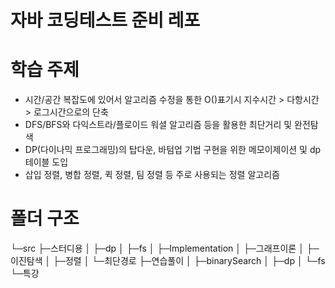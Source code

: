 # 자바 코딩테스트 준비 레포

# 학습 주제
- 시간/공간 복잡도에 있어서 알고리즘 수정을 통한 O()표기시 지수시간 > 다항시간 > 로그시간으로의 단축
- DFS/BFS와 다익스트라/플로이드 워셜 알고리즘 등을 활용한 최단거리 및 완전탐색
- DP(다이나믹 프로그래밍)의 탑다운, 바텀업 기법 구현을 위한 메모이제이션 및 dp테이블 도입
- 삽입 정렬, 병합 정렬, 퀵 정렬, 팀 정렬 등 주로 사용되는 정렬 알고리즘

# 폴더 구조
└─src
    ├─스터디용
    │  ├─dp
    │  ├─fs
    │  ├─Implementation
    │  ├─그래프이론
    │  ├─이진탐색
    │  ├─정렬
    │  └─최단경로
    ├─연습풀이
    │  ├─binarySearch
    │  ├─dp
    │  └─fs
    └─특강

